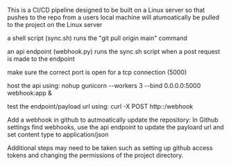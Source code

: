 This is a CI/CD pipeline designed to be built on a Linux server so that pushes to the repo from 
a users local machine will atumoatically be pulled to the project on the Linux server

a shell script (sync.sh) runs the "git pull origin main" command

an api endpoint (webhook.py) runs the sync.sh script when a post request is made to the endpoint

make sure the correct port is open for a tcp connection (5000)

host the api using: nohup gunicorn --workers 3 --bind 0.0.0.0:5000 webhook:app &

test the endpoint/payload url using: curl -X POST http:<serverIP>:<PORT>/webhook

Add a webhook in github to autmoatically update the repository:
In Github settings find webhooks, use the api endpoint to update the payloard url and set content type to application/json

Additional steps may need to be taken such as setting up github access tokens and changing the permissions of the project directory.